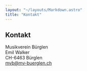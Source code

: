 ```yaml
---
layout: "~/layouts/Markdown.astro"
title: "Kontakt"
---
```


## Kontakt

Musikverein Bürglen<br/>
Emil Walker<br/>
CH-6463 Bürglen<br/>
[mvb@mv-buerglen.ch](mailto:mvb@mv-buerglen.ch)
